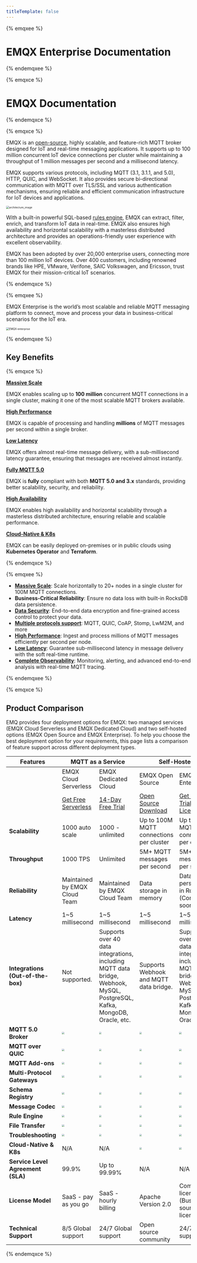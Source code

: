 ```yaml
---
titleTemplate: false
---
```


{% emqxee %}
# EMQX Enterprise Documentation
{% endemqxee %}

{% emqxce %}
# EMQX Documentation
{% endemqxce %}



{% emqxce %}

EMQX is an [open-source](https://github.com/emqx/emqx), highly scalable, and feature-rich MQTT broker designed for IoT and real-time messaging applications. It supports up to 100 million concurrent IoT device connections per cluster while maintaining a throughput of 1 million messages per second and a millisecond latency.

EMQX supports various protocols, including MQTT (3.1, 3.1.1, and 5.0), HTTP, QUIC, and WebSocket. It also provides secure bi-directional communication with MQTT over TLS/SSL and various authentication mechanisms, ensuring reliable and efficient communication infrastructure for IoT devices and applications.

<img src="./assets/architecture_image.png" alt="architecture_image" style="zoom:50%;" />

With a built-in powerful SQL-based [rules engine](https://www.emqx.com/en/solutions/iot-rule-engine), EMQX can extract, filter, enrich, and transform IoT data in real-time. EMQX also ensures high availability and horizontal scalability with a masterless distributed architecture and provides an operations-friendly user experience with excellent observability.

EMQX has been adopted by over 20,000 enterprise users, connecting more than 100 million IoT devices. Over 400 customers, including renowned brands like HPE, VMware, Verifone, SAIC Volkswagen, and Ericsson, trust EMQX for their mission-critical IoT scenarios. 

{% endemqxce %}

{% emqxee %}

EMQX Enterprise is the world’s most scalable and reliable MQTT messaging platform to connect, move and process your data in business-critical scenarios for the IoT era.

<img src="./assets/EMQX-enterprise.png" alt="EMQX-enterprise" style="zoom:50%;" />

{% endemqxee %}

## Key Benefits

{% emqxce %}

[**Massive Scale**](https://www.emqx.com/en/blog/how-emqx-5-0-achieves-100-million-mqtt-connections)

EMQX enables scaling up to **100 million** concurrent MQTT connections in a single cluster, making it one of the most scalable MQTT brokers available.

[**High Performance**](https://www.emqx.com/en/blog/mqtt-performance-benchmark-testing-emqx-single-node-supports-2m-message-throughput)

EMQX is capable of processing and handling **millions** of MQTT messages per second within a single broker.

[**Low Latency**](https://www.emqx.com/en/blog/mqtt-performance-benchmark-testing-emqx-single-node-message-latency-response-time)

EMQX offers almost real-time message delivery, with a sub-millisecond latency guarantee, ensuring that messages are received almost instantly.

[**Fully MQTT 5.0**](https://www.emqx.com/en/blog/introduction-to-mqtt-5)

EMQX is **fully** compliant with both **MQTT 5.0 and 3.x** standards, providing better scalability, security, and reliability.

[**High Availability**](./deploy/cluster/mria-introduction.md)

EMQX enables high availability and horizontal scalability through a masterless distributed architecture, ensuring reliable and scalable performance.

[**Cloud-Native & K8s**](https://www.emqx.com/en/emqx-kubernetes-operator)

EMQX can be easily deployed on-premises or in public clouds using **Kubernetes Operator** and **Terraform**.

<!-- Add a section called Use Cases when optimizing the use case-->

{% endemqxce %}

{% emqxee %}

- [**Massive Scale**](https://www.emqx.com/en/blog/how-emqx-5-0-achieves-100-million-mqtt-connections): Scale horizontally to 20+ nodes in a single cluster for 100M MQTT connections.
- **Business-Critical Reliability**: Ensure no data loss with built-in RocksDB data persistence.
- [**Data Security**](https://www.emqx.com/en/use-cases/mqtt-security): End-to-end data encryption and fine-grained access control to protect your data.
- [**Multiple protocols support**](https://www.emqx.com/en/blog/iot-protocols-mqtt-coap-lwm2m): MQTT, QUIC, CoAP, Stomp, LwM2M, and more
- [**High Performance**](https://www.emqx.com/en/blog/mqtt-performance-benchmark-testing-emqx-single-node-supports-2m-message-throughput): Ingest and process millions of MQTT messages efficiently per second per node.
- [**Low Latency**](https://www.emqx.com/en/blog/mqtt-performance-benchmark-testing-emqx-single-node-message-latency-response-time): Guarantee sub-millisecond latency in message delivery with the soft real-time runtime.
- [**Complete Observability**](./dashboard/introduction.md): Monitoring, alerting, and advanced end-to-end analysis with real-time MQTT tracing.

{% endemqxee %}

{% emqxce %}

## Product Comparison

EMQ provides four deployment options for EMQX: two managed services (EMQX Cloud Serverless and EMQX Dedicated Cloud) and two self-hosted options (EMQX Open Source and EMQX Enterprise). To help you choose the best deployment option for your requirements, this page lists a comparison of feature support across different deployment types.

<div style="text-align: center;">
<table>
<thead>
  <tr>
    <th>Features</th>
    <th colspan="2">MQTT as a Service</th>
    <th colspan="2">Self-Hosted</th>
  </tr>
</thead>
<tbody>
  <tr>
    <td width="10%" rowspan="2"></td>
    <td width="22%">EMQX Cloud Serverless</td>
    <td width="23%">EMQX Dedicated Cloud</td>
    <td width="22%">EMQX Open Source</td>
    <td width="23%">EMQX Enterprise</td>
  </tr>
  <tr>
    <td><a href="https://accounts.emqx.com/signup?continue=https%3A%2F%2Fcloud-intl.emqx.com%2Fconsole%2Fdeployments%2F0%3Foper%3Dnew">Get Free Serverless</a></td>
    <td><a href="https://www.emqx.com/en/try?product=broker">14-Day Free Trial</a></td>
    <td><a href="https://www.emqx.com/en/try?product=broker">Open Source Download</a></td>
    <td><a href="https://www.emqx.com/en/apply-licenses/emqx">Get a Free Trial License</a></td>
  </tr>
  <tr>
    <td><b>Scalability</b></td>
    <td>1000 auto scale</td>
    <td>1000 - unlimited</td>
    <td style="text-align:left;">Up to 100M MQTT connections per cluster</td>
    <td style="text-align:left;">Up to 100M MQTT connections per cluster</td>
  </tr>
  <tr>
    <td><b>Throughput</b></td>
    <td>1000 TPS</td>
    <td>Unlimited</td>
    <td>5M+ MQTT messages per second</td>
    <td>5M+ MQTT messages per second</td>
  </tr>
  <tr>
    <td><b>Reliability</b></td>
    <td>Maintained by EMQX Cloud Team</td>
    <td>Maintained by EMQX Cloud Team</td>
    <td>Data storage in memory</td>
    <td>Data persistence in RocksDB (Coming soon)</td>
  </tr>
  <tr>
    <td><b>Latency</b></td>
    <td>1~5 millisecond</td>
    <td>1~5 millisecond</td>
    <td>1~5 millisecond</td>
    <td>1~5 millisecond</td>
  </tr>
  <tr>
    <td><b>Integrations (Out-of-the-box)</b></td>
    <td>Not supported.</td>
    <td style="text-align:left;">Supports over 40 data integrations, including MQTT data bridge, Webhook, MySQL, PostgreSQL, Kafka, MongoDB, Oracle, etc.</td>
    <td style="text-align:left;">Supports Webhook and MQTT data bridge.</td>
    <td style="text-align:left;">Supports over 40 data integrations, including MQTT data bridge, Webhook, MySQL, PostgreSQL, Kafka, MongoDB, Oracle, etc.</td>
  </tr>
  <tr>
    <td><b>MQTT 5.0 Broker</b></td>
    <td><img src="./assets/check_mark_64.png" style="zoom:40%;" /></td>
    <td><img src="./assets/check_mark_64.png" style="zoom:40%;" /></td>
    <td><img src="./assets/check_mark_64.png" style="zoom:40%;" /></td>
    <td><img src="./assets/check_mark_64.png" style="zoom:40%;" /></td>
  </tr>
  <tr>
    <td><b>MQTT over QUIC</b></td>
    <td><img src="./assets/cross_mark_64.png" style="zoom:40%;" /></td>
    <td><img src="./assets/cross_mark_64.png" style="zoom:40%;" /></td>
    <td><img src="./assets/check_mark_64.png" style="zoom:40%;" /></td>
    <td><img src="./assets/check_mark_64.png" style="zoom:40%;" /></td>
  </tr>
  <tr>
    <td><b>MQTT Add-ons</b></td>
    <td><img src="./assets/cross_mark_64.png" style="zoom:40%;" /></td>
    <td><img src="./assets/cross_mark_64.png" style="zoom:40%;" /></td>
    <td><img src="./assets/check_mark_64.png" style="zoom:40%;" /></td>
    <td><img src="./assets/check_mark_64.png" style="zoom:40%;" /></td>
  </tr>
  <tr>
    <td><b>Multi-Protocol Gateways</b></td>
    <td><img src="./assets/cross_mark_64.png" style="zoom:40%;" /></td>
    <td><img src="./assets/check_mark_64.png" style="zoom:40%;" /></td>
    <td><img src="./assets/check_mark_64.png" style="zoom:40%;" /></td>
    <td><img src="./assets/check_mark_64.png" style="zoom:40%;" /></td>
  </tr>
  <tr>
    <td><b>Schema Registry</b></td>
    <td><img src="./assets/cross_mark_64.png" style="zoom:40%;" /></td>
    <td><img src="./assets/cross_mark_64.png" style="zoom:40%;" /></td>
    <td><img src="./assets/cross_mark_64.png" style="zoom:40%;" /></td>
    <td><img src="./assets/check_mark_64.png" style="zoom:40%;" /></td>
  </tr>
  <tr>
    <td><b>Message Codec</b></td>
    <td><img src="./assets/cross_mark_64.png" style="zoom:40%;" /></td>
    <td><img src="./assets/check_mark_64.png" style="zoom:40%;" /></td>
    <td><img src="./assets/cross_mark_64.png" style="zoom:40%;" /></td>
    <td><img src="./assets/check_mark_64.png" style="zoom:40%;" /></td>
  </tr>
  <tr>
    <td><b>Rule Engine</b></td>
    <td><img src="./assets/cross_mark_64.png" style="zoom:40%;" /></td>
    <td><img src="./assets/check_mark_64.png" style="zoom:40%;" /></td>
    <td><img src="./assets/check_mark_64.png" style="zoom:40%;" /></td>
    <td><img src="./assets/check_mark_64.png" style="zoom:40%;" /></td>
  </tr>
  <tr>
    <td><b>File Transfer</b></td>
    <td><img src="./assets/cross_mark_64.png" style="zoom:40%;" /></td>
    <td><img src="./assets/cross_mark_64.png" style="zoom:40%;" /></td>
    <td><img src="./assets/cross_mark_64.png" style="zoom:40%;" /></td>
    <td><img src="./assets/check_mark_64.png" style="zoom:40%;" /></td>
  </tr>
  <tr>
    <td><b>Troubleshooting</b></td>
    <td><img src="./assets/cross_mark_64.png" style="zoom:40%;" /></td>
    <td><img src="./assets/check_mark_64.png" style="zoom:40%;" /></td>
    <td><img src="./assets/check_mark_64.png" style="zoom:40%;" /></td>
    <td><img src="./assets/check_mark_64.png" style="zoom:40%;" /></td>
  </tr>
  <tr>
    <td><b>Cloud-Native &amp; K8s</b></td>
    <td>N/A</td>
    <td>N/A</td>
    <td><img src="./assets/check_mark_64.png" style="zoom:40%;" /></td>
    <td><img src="./assets/check_mark_64.png" style="zoom:40%;" /></td>
  </tr>
  <tr>
    <td><b>Service Level Agreement (SLA)</b></td>
    <td>99.9%</td>
    <td>Up to 99.99%</td>
    <td>N/A</td>
    <td>N/A</td>
  </tr>
  <tr>
    <td><b>License Model</b></td>
    <td>SaaS - pay as you go</td>
    <td>SaaS - hourly billing</td>
    <td>Apache Version 2.0</td>
    <td>Commercial license (Business source license)</td>
  </tr>
  <tr>
    <td><b>Technical Support</b></td>
    <td>8/5 Global support</td>
    <td>24/7 Global support</td>
    <td>Open source community</td>
    <td>24/7 Global support</td>
  </tr>
</tbody>
</table>
</div>

{% endemqxce %}

<!-- 
{% emqxee %}

The following is a list of feature comparison between EMQX Enterprise and Open Source edition.

| **Items**                         | **EMQX Enterprise**                                         | **EMQX Open Source**                                        |
| :-------------------------------- | :---------------------------------------------------------- | :---------------------------------------------------------- |
| **Scalability**                   | Up to 100M MQTT connections per cluster                     | Up to 100M MQTT connections per cluster                     |
| **Performance**                   | 5M+ MQTT messages per second                                | 5M+ MQTT messages per second                                |
| **Reliability**                   | Data persistence in RocksDB (Coming soon)                   | Data storage in memory                                      |
| **Latency**                       | 1~5 millisecond                                             | 1~5 millisecond                                             |
| **Integrations (Out-of-the-box)** | 40+                                                         | 2                                                           |
| **License Model**                 | Commercial license (Business source license)                | Apache Version 2.0                                          |
| **Technical Support**             | 24/7 Global support                                         | Open source community                                       |
| **MQTT 5.0 Broker**               | <img src="./assets/check_mark_64.png"  style="zoom:40%;" /> | <img src="./assets/check_mark_64.png"  style="zoom:40%;" /> |
| **MQTT over QUIC**                | <img src="./assets/check_mark_64.png"  style="zoom:40%;" /> | <img src="./assets/check_mark_64.png"  style="zoom:40%;" /> |
| **MQTT Add-ons**                  | <img src="./assets/check_mark_64.png"  style="zoom:40%;" /> | <img src="./assets/check_mark_64.png"  style="zoom:40%;" /> |
| **Multi-Protocol Gateways**       | <img src="./assets/check_mark_64.png"  style="zoom:40%;" /> | <img src="./assets/check_mark_64.png"  style="zoom:40%;" /> |
| **Schema Registry**               | <img src="./assets/check_mark_64.png"  style="zoom:40%;" /> | <img src="./assets/cross_mark_64.png" style="zoom:40%;" />  |
| **Message Codec**                 | <img src="./assets/check_mark_64.png"  style="zoom:40%;" /> | <img src="./assets/cross_mark_64.png" style="zoom:40%;" />  |
| **Rule Engine**                   | <img src="./assets/check_mark_64.png" style="zoom:40%;" />  | <img src="./assets/check_mark_64.png" style="zoom:40%;" />  |
| **File Transfer**                 | <img src="./assets/check_mark_64.png" style="zoom:40%;" />  | <img src="./assets/cross_mark_64.png" style="zoom:40%;" />  |
| **Enterprise Integrations**       | <img src="./assets/check_mark_64.png" style="zoom:40%;" />  | <img src="./assets/cross_mark_64.png" style="zoom:40%;" />  |
| **Troubleshooting**               | <img src="./assets/check_mark_64.png" style="zoom:40%;" />  | <img src="./assets/check_mark_64.png" style="zoom:40%;" />  |
| **Cloud-Native & K8s**            | <img src="./assets/check_mark_64.png" style="zoom:40%;" />  | <img src="./assets/check_mark_64.png" style="zoom:40%;" />  |

{% endemqxee %} -->
